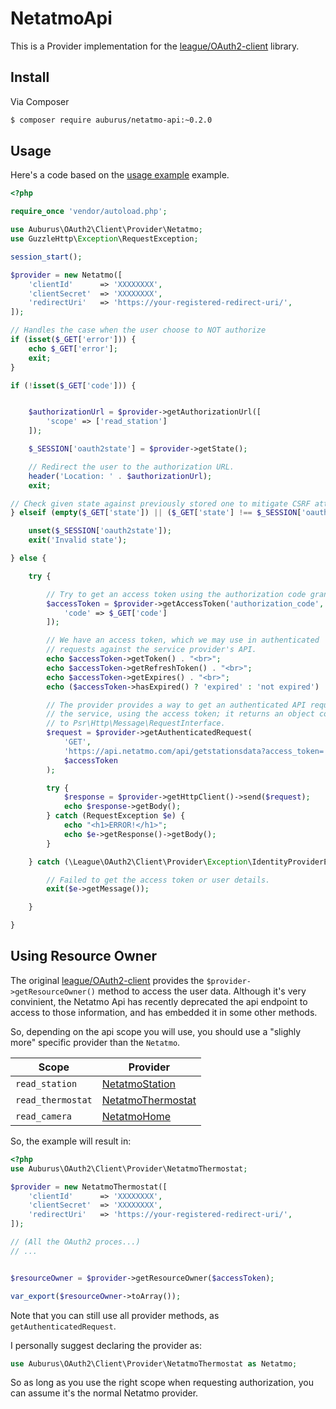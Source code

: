 # NetatmoApi

This is a Provider implementation for the [league/OAuth2-client](https://github.com/thephpleague/oauth2-client) library.

## Install

Via Composer

``` bash
$ composer require auburus/netatmo-api:~0.2.0
```

## Usage

Here's a code based on the [usage example](https://github.com/thephpleague/oauth2-client/blob/master/README.md#usage) example.

``` php
<?php

require_once 'vendor/autoload.php';

use Auburus\OAuth2\Client\Provider\Netatmo;
use GuzzleHttp\Exception\RequestException;

session_start();

$provider = new Netatmo([
    'clientId'      => 'XXXXXXXX',
    'clientSecret'  => 'XXXXXXXX',
    'redirectUri'   => 'https://your-registered-redirect-uri/',
]);

// Handles the case when the user choose to NOT authorize
if (isset($_GET['error'])) {
    echo $_GET['error'];
    exit;
}

if (!isset($_GET['code'])) {


    $authorizationUrl = $provider->getAuthorizationUrl([
        'scope' => ['read_station']
    ]);

    $_SESSION['oauth2state'] = $provider->getState();

    // Redirect the user to the authorization URL.
    header('Location: ' . $authorizationUrl);
    exit;

// Check given state against previously stored one to mitigate CSRF attack
} elseif (empty($_GET['state']) || ($_GET['state'] !== $_SESSION['oauth2state'])) {

    unset($_SESSION['oauth2state']);
    exit('Invalid state');

} else {

    try {

        // Try to get an access token using the authorization code grant.
        $accessToken = $provider->getAccessToken('authorization_code', [
            'code' => $_GET['code']
        ]);

        // We have an access token, which we may use in authenticated
        // requests against the service provider's API.
        echo $accessToken->getToken() . "<br>";
        echo $accessToken->getRefreshToken() . "<br>";
        echo $accessToken->getExpires() . "<br>";
        echo ($accessToken->hasExpired() ? 'expired' : 'not expired') . "<br>";

        // The provider provides a way to get an authenticated API request for
        // the service, using the access token; it returns an object conforming
        // to Psr\Http\Message\RequestInterface.
        $request = $provider->getAuthenticatedRequest(
            'GET',
            'https://api.netatmo.com/api/getstationsdata?access_token=' . $accessToken,
            $accessToken
        );

        try {
            $response = $provider->getHttpClient()->send($request);
            echo $response->getBody();
        } catch (RequestException $e) {
            echo "<h1>ERROR!</h1>";
            echo $e->getResponse()->getBody();
        }

    } catch (\League\OAuth2\Client\Provider\Exception\IdentityProviderException $e) {

        // Failed to get the access token or user details.
        exit($e->getMessage());

    }

}

```

## Using Resource Owner ##
The original [league/OAuth2-client](https://github.com/thephpleague/oauth2-client)
provides the `$provider->getResourceOwner()` method to access the user data.
Although it's very convinient, the Netatmo Api has recently deprecated the
api endpoint to access to those information, and has embedded it in some other methods.

So, depending on the api scope you will use, you should use a "slighly more"
specific provider than the `Netatmo`.

Scope             | Provider
------            | ------
`read_station`    | [NetatmoStation](src/Provider/NetatmoStation.php)
`read_thermostat` | [NetatmoThermostat](src/Provider/NetatmoThermostat.php)
`read_camera`     | [NetatmoHome](src/Provider/NetatmoHome.php)


So, the example will result in:

```php
<?php
use Auburus\OAuth2\Client\Provider\NetatmoThermostat;

$provider = new NetatmoThermostat([
    'clientId'      => 'XXXXXXXX',
    'clientSecret'  => 'XXXXXXXX',
    'redirectUri'   => 'https://your-registered-redirect-uri/',
]);

// (All the OAuth2 proces...)
// ...


$resourceOwner = $provider->getResourceOwner($accessToken);

var_export($resourceOwner->toArray());
```

Note that you can still use all provider methods, as `getAuthenticatedRequest`.

I personally suggest declaring the provider as:

```php
use Auburus\OAuth2\Client\Provider\NetatmoThermostat as Netatmo;
```
So as long as you use the right scope when requesting authorization, you can 
assume it's the normal Netatmo provider.
